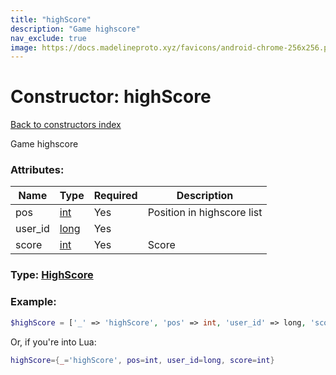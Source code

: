```yaml
---
title: "highScore"
description: "Game highscore"
nav_exclude: true
image: https://docs.madelineproto.xyz/favicons/android-chrome-256x256.png
---
```

# Constructor: highScore  
[Back to constructors index](index.md)



Game highscore

### Attributes:

| Name     |    Type       | Required | Description |
|----------|---------------|----------|-------------|
|pos|[int](../types/int.md) | Yes|Position in highscore list|
|user\_id|[long](../types/long.md) | Yes|
|score|[int](../types/int.md) | Yes|Score|



### Type: [HighScore](../types/HighScore.md)


### Example:

```php
$highScore = ['_' => 'highScore', 'pos' => int, 'user_id' => long, 'score' => int];
```  


Or, if you're into Lua:

```lua
highScore={_='highScore', pos=int, user_id=long, score=int}

```


